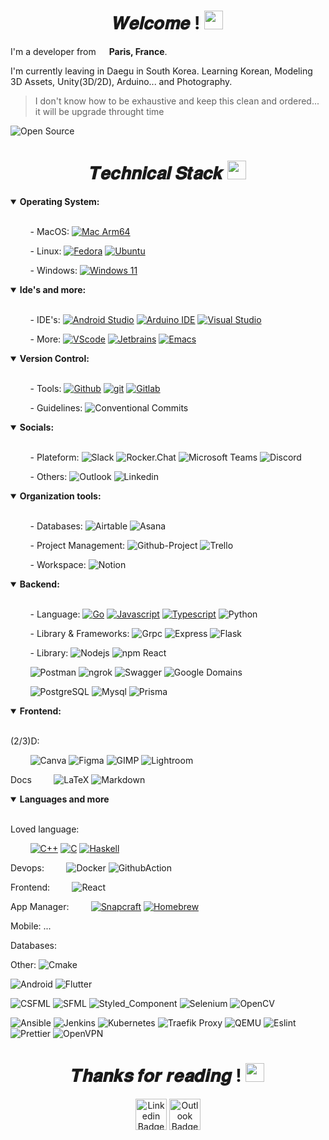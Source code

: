 <h1 align="center">𝑾𝒆𝒍𝒄𝒐𝒎𝒆 ! <img src="https://emojis.slackmojis.com/emojis/images/1531849430/4246/blob-sunglasses.gif?1531849430" width="30"/></h1>

I'm a developer from <img src="https://cdn-icons-png.flaticon.com/512/197/197560.png" width="13"/> **Paris, France**.

I'm currently leaving in Daegu in South Korea. Learning Korean, Modeling 3D Assets, Unity(3D/2D), Arduino... and Photography.

> I don't know how to be exhaustive and keep this clean and ordered... it will be upgrade throught time
 
<img src="https://badges.frapsoft.com/os/v2/open-source.svg?v=103" alt="Open Source"/>


<!-- ![ghchart](https://ghchart.rshah.org/perry-chouteau)-->

<!--![GitHub Stats](https://github-readme-stats.vercel.app/api?username=perry-chouteau&show_icons=true&theme=dark&disable_animations=true)-->
<!--[![Top Langs](https://github-readme-stats.vercel.app/api/top-langs/?username=perry-chouteau&hide=cmake,makefile,html,css,scss,objective-c,perl&langs_count=10&layout=compact&theme=dark&disable_animations=true)](https://github.com/Perry-chouteau/Perry-chouteau)-->

<h1 align=center>𝑻𝒆𝒄𝒉𝒏𝒊𝒄𝒂𝒍 𝑺𝒕𝒂𝒄𝒌 <img src="https://emojis.slackmojis.com/emojis/images/1643514558/5570/confused_dog.gif?1643514558" width="30"/></h1>

<details open>
  <summary><b>Operating System:</b></summary>
  <br/>

        - MacOS:
[![Mac Arm64](https://img.shields.io/badge/-Mac%20Arm64-FFFFFF?style=flat&logo=apple&logoColor=black)](https://www.apple.com/uk/newsroom/2023/01/apple-unveils-m2-pro-and-m2-max-next-generation-chips-for-next-level-workflows)

        - Linux:
[![Fedora](https://img.shields.io/badge/-Fedora-51A2DA?style=flat&logo=fedora&logoColor=white)](https://fedoraproject.org)
[![Ubuntu](https://img.shields.io/badge/-Ubuntu-E95420?style=flat&logo=ubuntu&logoColor=white)](https://en.wikipedia.org/wiki/Linux)

        - Windows:
[![Windows 11](https://img.shields.io/badge/-Windows11-0078D6?style=flat&logo=windows-11&logoColor=white)](https://en.wikipedia.org/wiki/Microsoft_Windows)

</details>

<details open>
  <summary><b>Ide's and more:</b></summary>
  <br/>

        - IDE's:
[![Android Studio](https://img.shields.io/badge/-Android_Studio-3DDC84?style=flat&logo=android-studio&logoColor=white)](https://developer.android.com/studio)
[![Arduino IDE](https://img.shields.io/badge/-Arduino_IDE-00878F?style=flat&logo=arduino&logoColor=white)](https://visualstudio.microsoft.com/#vs-section)
[![Visual Studio](https://img.shields.io/badge/-Visual_Studio-5C2D91?style=flat&logo=visual-studio&logoColor=white)](https://visualstudio.microsoft.com/#vs-section)

        - More:
[![VScode](https://img.shields.io/badge/-VScode-007ACC?style=flat&logo=visual-studio-code&logoColor=white)](https://code.visualstudio.com/?wt.mc_id=DX_841432)
[![Jetbrains](https://img.shields.io/badge/-JetBrains-FFFFFF?style=flat&logo=jetbrains&logoColor=black)](https://www.jetbrains.com)
[![Emacs](https://img.shields.io/badge/-Emacs-7F5AB6?style=flat&logo=gnuemacs&logoColor=white)](https://www.jetbrains.com)

</details>

<details open>
  <summary><b>Version Control:</b></summary>
  <br/>

        - Tools:
[![Github](https://img.shields.io/badge/-Github-000000?style=flat&logo=github&logoColor=white)](https://github.com)
[![git](https://img.shields.io/badge/-Git-F05032?style=flat&logo=git&logoColor=white)](https://git-scm.com)
[![Gitlab](https://img.shields.io/badge/-Gitlab-FC6D26?style=flat&logo=gitlab&logoColor=white)](https://gitlab.com)

        - Guidelines:
![Conventional Commits](https://img.shields.io/badge/-Conventional_Commits-FE5196?style=flat&logo=Conventional-Commits&logoColor=white)

</details>

<details open>
  <summary><b>Socials:</b></summary>
  <br/>

        - Plateform:
![Slack](https://img.shields.io/badge/-Slack-4A154B?style=flat&logo=slack&logoColor=white)
![Rocker.Chat](https://img.shields.io/badge/-Rocker.Chat-F5455C?style=flat&logo=rocket.chat&logoColor=white)
![Microsoft Teams](https://img.shields.io/badge/-Microsoft_Teams-6264A7?style=flat&logo=microsoftteams&logoColor=white) 
![Discord](https://img.shields.io/badge/-Discord-5865F2?style=flat&logo=discord&logoColor=white)

        - Others:
![Outlook](https://img.shields.io/badge/-Microsoft_Teams-6264A7?style=flat&logo=microsoftteams&logoColor=white)
![Linkedin](https://img.shields.io/badge/-Linkedin-0A66C2?style=flat&logo=linkedin&logoColor=white)

</details>

<details open>
  <summary><b>Organization tools:</b></summary>
  <br/>

        - Databases:
![Airtable](https://img.shields.io/badge/-Airtable-18BFFF?style=flat&logo=airtable&logoColor=white)
![Asana](https://img.shields.io/badge/-Asana-F06A6A?style=flat&logo=asana&logoColor=white)

        - Project Management:
![Github-Project](https://img.shields.io/badge/-GithubProject-0052CC?style=flat&logo=trello&logoColor=white)
![Trello](https://img.shields.io/badge/-Trello-0052CC?style=flat&logo=trello&logoColor=white)

        - Workspace:
![Notion](https://img.shields.io/badge/-Notion-000000?style=flat&logo=notion&logoColor=white)

</details>

<details open>
  <summary><b>Backend:</b></summary>
  <br/>

        - Language:
[![Go](https://img.shields.io/badge/-Go-00ADD8?style=flat&logo=go&logoColor=white)](https://go.dev)
[![Javascript](https://img.shields.io/badge/-Javascript-F7DF1E?style=flat&logo=javascript&logoColor=white)](https://www.typescriptlang.org)
[![Typescript](https://img.shields.io/badge/-Typescript-3178C6?style=flat&logo=typescript&logoColor=white)](https://www.typescriptlang.org)
![Python](https://img.shields.io/badge/-Python-3776AB?style=flat&logo=flutter&logoColor=white)

        - Library & Frameworks:
![Grpc](https://img.shields.io/badge/-Grpc-5ac5c5?style=flat&logo=trpc&logoColor=white)
![Express](https://img.shields.io/badge/-Express-FFFFFF?style=flat&logo=express&logoColor=black)
![Flask](https://img.shields.io/badge/-Flask-FFFFFF?style=flat&logo=flask&logoColor=black)

        - Library:
![Nodejs](https://img.shields.io/badge/-Nodejs-43853d?style=flat&logo=Node.js&logoColor=white)
![npm](https://img.shields.io/badge/-npm-CC0C0C?style=flat&logo=npm&logoColor=white)
React



        ![Postman](https://img.shields.io/badge/-Postman-FF6C37?style=flat&logo=postman&logoColor=white)
![ngrok](https://img.shields.io/badge/-ngrok-1F1E37?style=flat&logo=ngrok&logoColor=white)
![Swagger](https://img.shields.io/badge/-Swagger-85EA2D?style=flat&logo=swagger&logoColor=white)
![Google Domains](https://img.shields.io/badge/-Google_Domains-4285F4?style=flat&logo=google-domains&logoColor=white)


        ![PostgreSQL](https://img.shields.io/badge/-PostgreSQL-4169E1?style=flat&logo=postgresql&logoColor=white)
![Mysql](https://img.shields.io/badge/-Mysql-4479A1?style=flat&logo=MySQL&logoColor=white)
![Prisma](https://img.shields.io/badge/-Prisma-4169E1?style=flat&logo=prisma&logoColor=white)

</details>

<details open>
  <summary><b>Frontend:</b></summary>
  <br/>
</details>

(2/3)D:

        ![Canva](https://img.shields.io/badge/-Canva-00C4CC?style=flat&logo=canva&logoColor=white)
![Figma](https://img.shields.io/badge/-Figma-F24E1E?style=flat&logo=figma&logoColor=white)
![GIMP](https://img.shields.io/badge/-GIMP-5C5543?style=flat&logo=gimp&logoColor=white)
![Lightroom](https://img.shields.io/badge/-Adobe_Lightroom-31A8FF?style=flat&logo=adobelightroom&logoColor=white)


Docs 
        ![LaTeX](https://img.shields.io/badge/-LaTeX-008080?style=flat&logo=latex&logoColor=white)
![Markdown](https://img.shields.io/badge/-Markdown-000000?style=flat&logo=markdown&logoColor=white)

</details>

<details open>
  <summary><b>Languages and more</b></summary>
  <br/>

Loved language:

        [![C++](https://img.shields.io/badge/-C++-00599C?style=flat&logo=c%2B%2B&logoColor=white)](https://en.wikipedia.org/wiki/C%2B%2B)
[![C](https://img.shields.io/badge/-C-A8B9CC?style=flat&logo=c&logoColor=white)](https://en.wikipedia.org/wiki/C_(programming_language))
[![Haskell](https://img.shields.io/badge/-Haskell-5D4F85?style=flat&logo=haskell&logoColor=white)](https://www.haskell.org)

Devops:
        ![Docker](https://img.shields.io/badge/-Docker-46a2f1?style=flat&logo=docker&logoColor=white)
![GithubAction](https://img.shields.io/badge/-Github_Actions-2088FF?style=flat&logo=githubactions&logoColor=white)

Frontend:
        ![React](https://img.shields.io/badge/-React-45b8d8?style=flat&logo=react&logoColor=white)

App Manager:
        [![Snapcraft](https://img.shields.io/badge/-Snapcraft-82BEA0?style=flat&logo=snapcraft&logoColor=white)](https://snapcraft.io)
[![Homebrew](https://img.shields.io/badge/-Homebrew-2E2A24?style=flat&logo=homebrew&logoColor=white)](https://brew.sh)

Mobile:
...

Databases:

Other:
![Cmake](https://img.shields.io/badge/-Cmake-064F8C?style=flat&logo=cmake&logoColor=white)


![Android](https://img.shields.io/badge/-Android-3DDC84?style=flat&logo=android&logoColor=white)
![Flutter](https://img.shields.io/badge/-Flutter-02569B?style=flat&logo=flutter&logoColor=white)

![CSFML](https://img.shields.io/badge/-CSFML-8CC445?style=flat&logo=SFML&logoColor=white)
![SFML](https://img.shields.io/badge/-SFML-8CC445?style=flat&logo=SFML&logoColor=white)
![Styled_Component](https://img.shields.io/badge/-Styled_Components-DB7093?style=flat&logo=styled-components&logoColor=white)
![Selenium](https://img.shields.io/badge/-Selenium-43B02A?style=flat&logo=selenium&logoColor=white)
![OpenCV](https://img.shields.io/badge/-OpenCV-5C3EE8?style=flat&logo=opencv&logoColor=white)

![Ansible](https://img.shields.io/badge/-Ansible-EE0000?style=flat&logo=ansible&logoColor=white)
![Jenkins](https://img.shields.io/badge/-Jenkins-D24939?style=flat&logo=jenkins&logoColor=white)
![Kubernetes](https://img.shields.io/badge/-Kubernetes-326CE5?style=flat&logo=kubernetes&logoColor=white)
![Traefik Proxy](https://img.shields.io/badge/-Traefik_Proxy-24A1C1?style=flat&logo=traefik-proxy&logoColor=white)
![QEMU](https://img.shields.io/badge/-QEMU-FF6600?style=flat&logo=qemu&logoColor=white)
![Eslint](https://img.shields.io/badge/-Eslint-8080F2?style=flat&logo=eslint&logoColor=white)
![Prettier](https://img.shields.io/badge/-Prettier-F7B93E?style=flat&logo=prettier&logoColor=white)
![OpenVPN](https://img.shields.io/badge/-OpenVPN-EA7E20?style=flat&logo=openvpn&logoColor=white)

</details>



<h1 align=center>𝑻𝒉𝒂𝒏𝒌𝒔 𝒇𝒐𝒓 𝒓𝒆𝒂𝒅𝒊𝒏𝒈 ! <img src="https://emojis.slackmojis.com/emojis/images/1643514872/8868/blob_cozy.png?1643514872" width="30"/></h1>

<div align=center>

<!--<a href="https://github.com/Perry-chouteau" ><img alt="Github Badge" src="https://img.shields.io/badge/-Github-black?style=flat&logo=Github&logoColor=blackwhite?link=https://github.com/Perry-chouteau" height="50"/></a>-->
<a href="https://www.linkedin.com/in/perry-chouteau-56292a206/" ><img alt="Linkedin Badge" src="https://img.shields.io/badge/-Linkedin-blue?style=flat&logo=Linkedin&logoColor=white&link=https://www.linkedin.com/in/perry-chouteau-56292a206/)" height="50"/></a>
<a href="mailto:perry.chouteau@epitech.eu" ><img alt="Outlook Badge" src="https://img.shields.io/badge/-Outlook-0078d4?style=flat&logo=MicrosoftOutlook&logoColor=blue?&link=mailto:perry.chouteau@epitech.eu)" height="50"/></a>

</div>
